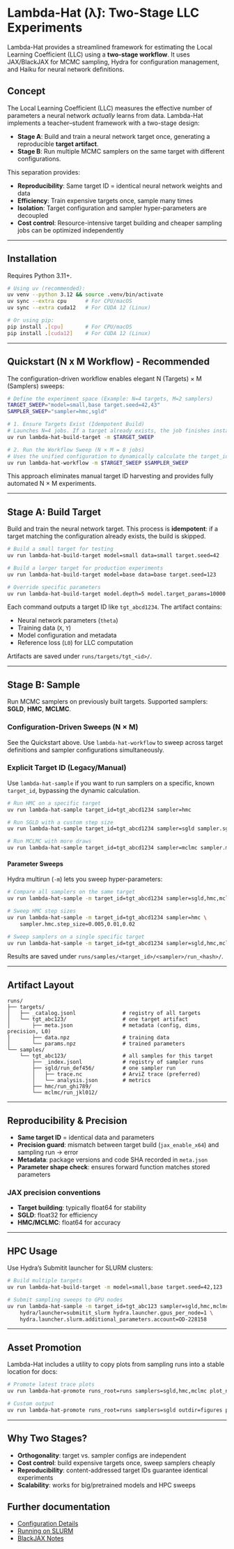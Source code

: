 # Lambda-Hat (λ̂): Two-Stage LLC Experiments

Lambda-Hat provides a streamlined framework for estimating the Local Learning Coefficient (LLC) using a **two-stage workflow**. It uses JAX/BlackJAX for MCMC sampling, Hydra for configuration management, and Haiku for neural network definitions.

## Concept

The Local Learning Coefficient (LLC) measures the effective number of parameters a neural network *actually* learns from data. Lambda-Hat implements a teacher–student framework with a two-stage design:

* **Stage A**: Build and train a neural network target once, generating a reproducible **target artifact**.
* **Stage B**: Run multiple MCMC samplers on the same target with different configurations.

This separation provides:

* **Reproducibility**: Same target ID = identical neural network weights and data
* **Efficiency**: Train expensive targets once, sample many times
* **Isolation**: Target configuration and sampler hyper-parameters are decoupled
* **Cost control**: Resource-intensive target building and cheaper sampling jobs can be optimized independently

---

## Installation

Requires Python 3.11+.

```bash
# Using uv (recommended):
uv venv --python 3.12 && source .venv/bin/activate
uv sync --extra cpu      # For CPU/macOS
uv sync --extra cuda12   # For CUDA 12 (Linux)

# Or using pip:
pip install .[cpu]       # For CPU/macOS
pip install .[cuda12]    # For CUDA 12 (Linux)
```

---

## Quickstart (N x M Workflow) - Recommended

The configuration-driven workflow enables elegant N (Targets) × M (Samplers) sweeps:

```bash
# Define the experiment space (Example: N=4 targets, M=2 samplers)
TARGET_SWEEP="model=small,base target.seed=42,43"
SAMPLER_SWEEP="sampler=hmc,sgld"

# 1. Ensure Targets Exist (Idempotent Build)
# Launches N=4 jobs. If a target already exists, the job finishes instantly.
uv run lambda-hat-build-target -m $TARGET_SWEEP

# 2. Run the Workflow Sweep (N × M = 8 jobs)
# Uses the unified configuration to dynamically calculate the target_id for each run.
uv run lambda-hat-workflow -m $TARGET_SWEEP $SAMPLER_SWEEP
```

This approach eliminates manual target ID harvesting and provides fully automated N × M experiments.

---

## Stage A: Build Target

Build and train the neural network target. This process is **idempotent**: if a target matching the configuration already exists, the build is skipped.

```bash
# Build a small target for testing
uv run lambda-hat-build-target model=small data=small target.seed=42

# Build a larger target for production experiments
uv run lambda-hat-build-target model=base data=base target.seed=123

# Override specific parameters
uv run lambda-hat-build-target model.depth=5 model.target_params=10000 data.n_data=5000
```

Each command outputs a target ID like `tgt_abcd1234`. The artifact contains:

* Neural network parameters (`theta`)
* Training data (`X`, `Y`)
* Model configuration and metadata
* Reference loss (`L0`) for LLC computation

Artifacts are saved under `runs/targets/tgt_<id>/`.

---

## Stage B: Sample

Run MCMC samplers on previously built targets. Supported samplers: **SGLD**, **HMC**, **MCLMC**.

### Configuration-Driven Sweeps (N × M)

See the Quickstart above. Use `lambda-hat-workflow` to sweep across target definitions and sampler configurations simultaneously.

### Explicit Target ID (Legacy/Manual)

Use `lambda-hat-sample` if you want to run samplers on a specific, known `target_id`, bypassing the dynamic calculation.

```bash
# Run HMC on a specific target
uv run lambda-hat-sample target_id=tgt_abcd1234 sampler=hmc

# Run SGLD with a custom step size
uv run lambda-hat-sample target_id=tgt_abcd1234 sampler=sgld sampler.sgld.step_size=1e-5

# Run MCLMC with more draws
uv run lambda-hat-sample target_id=tgt_abcd1234 sampler=mclmc sampler.mclmc.draws=5000
```

#### Parameter Sweeps

Hydra multirun (`-m`) lets you sweep hyper-parameters:

```bash
# Compare all samplers on the same target
uv run lambda-hat-sample -m target_id=tgt_abcd1234 sampler=sgld,hmc,mclmc

# Sweep HMC step sizes
uv run lambda-hat-sample -m target_id=tgt_abcd1234 sampler=hmc \
    sampler.hmc.step_size=0.005,0.01,0.02

# Sweep samplers on a single specific target
uv run lambda-hat-sample -m target_id=tgt_abcd1234 sampler=sgld,hmc,mclmc
```

Results are saved under `runs/samples/<target_id>/<sampler>/run_<hash>/`.

---

## Artifact Layout

```
runs/
├── targets/
│   ├── _catalog.jsonl               # registry of all targets
│   └── tgt_abc123/                  # one target artifact
│       ├── meta.json                # metadata (config, dims, precision, L0)
│       ├── data.npz                 # training data
│       └── params.npz               # trained parameters
└── samples/
    └── tgt_abc123/                  # all samples for this target
        ├── _index.jsonl             # registry of sampler runs
        ├── sgld/run_def456/         # one sampler run
        │   ├── trace.nc             # ArviZ trace (preferred)
        │   └── analysis.json        # metrics
        ├── hmc/run_ghi789/
        └── mclmc/run_jkl012/
```

---

## Reproducibility & Precision

* **Same target ID** = identical data and parameters
* **Precision guard**: mismatch between target build (`jax_enable_x64`) and sampling run → error
* **Metadata**: package versions and code SHA recorded in `meta.json`
* **Parameter shape check**: ensures forward function matches stored parameters

### JAX precision conventions

* **Target building**: typically float64 for stability
* **SGLD**: float32 for efficiency
* **HMC/MCLMC**: float64 for accuracy

---

## HPC Usage

Use Hydra’s Submitit launcher for SLURM clusters:

```bash
# Build multiple targets
uv run lambda-hat-build-target -m model=small,base target.seed=42,123

# Submit sampling sweeps to GPU nodes
uv run lambda-hat-sample -m target_id=tgt_abc123 sampler=sgld,hmc,mclmc \
    hydra/launcher=submitit_slurm hydra.launcher.gpus_per_node=1 \
    hydra.launcher.slurm.additional_parameters.account=OD-228158
```

---

## Asset Promotion

Lambda-Hat includes a utility to copy plots from sampling runs into a stable location for docs:

```bash
# Promote latest trace plots
uv run lambda-hat-promote runs_root=runs samplers=sgld,hmc,mclmc plot_name=trace.png

# Custom output
uv run lambda-hat-promote runs_root=runs samplers=sgld outdir=figures plot_name=running_llc.png
```

---

## Why Two Stages?

* **Orthogonality**: target vs. sampler configs are independent
* **Cost control**: build expensive targets once, sweep samplers cheaply
* **Reproducibility**: content-addressed target IDs guarantee identical experiments
* **Scalability**: works for big/pretrained models and HPC sweeps

## Further documentation

- [Configuration Details](./docs/configuration.md)
- [Running on SLURM](./docs/parallelism.md)
- [BlackJAX Notes](./docs/blackjax.md)